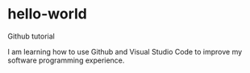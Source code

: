 # hello-world
Github tutorial

I am learning how to use Github and Visual Studio Code to improve my software programming experience.
